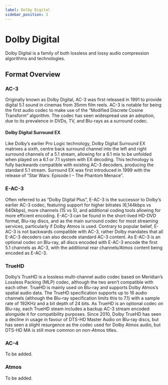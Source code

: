 ```yaml
---
label: Dolby Digital
sidebar_position: 3
---
```


# Dolby Digital
Dolby Digital is a family of both lossless and lossy audio compression algorithms and technologies. 

## Format Overview 

### AC-3 
Originally known as Dolby Digital, AC-3 was first released in 1991 to provide digital 5.1 sound in cinemas from 35mm film reels. AC-3 is notable for being the first audio codec to make use of the “Modified Discrete Cosine Transform” algorithm. The codec has seen widespread use an adoption, due to its prevalence in DVDs, TV, and Blu-rays as a surround codec.  

#### Dolby Digital Surround EX
Like Dolby’s earlier Pro Logic technology, Dolby Digital Surround EX matrixes a sixth, centre back surround channel into the left and right surround channels of a 5.1 stream, allowing for a 6.1 mix to be unfolded when played on a 6.1 or 7.1 system with EX decoding. This technology is fully backwards compatible with existing AC-3 decoders, producing the standard 5.1 stream. Surround EX was first introduced in 1999 with the release of “Star Wars: Episode I – The Phantom Menace”. 

### E-AC-3
Often referred to as “Dolby Digital Plus”, E-AC-3 is the successor to Dolby’s earlier AC-3 codec, featuring support for higher bitrates (6,144kbps vs 640kbps), more channels (15 vs 5), and additional coding tools allowing for more efficient encoding. E-AC-3 can be found in the short-lived HD-DVD format, Blu-ray discs, and as the main surround codec for most streaming services, particularly if Dolby Atmos is used. Contrary to popular belief, E-AC-3 is not backwards compatible with AC-3, rather Dolby mandates that all E-AC-3 decoders can also decode standard AC-3 content. As E-AC-3 is an optional codec on Blu-ray, all discs encoded with E-AC-3 encode the first 5.1 channels as AC-3, with the additional rear channels/Atmos content being encoded as E-AC-3. 

### TrueHD
Dolby’s TrueHD is a lossless multi-channel audio codec based on Meridian’s Lossless Packing (MLP) codec, although the two aren’t compatible with each other. TrueHD is mainly used on Blu-ray and supports Dolby Atmos’s spatial audio data. The TrueHD specification supports up to 16 audio channels (although the Blu-ray specification limits this to 7.1) with a sample rate of 192KHz and a bit depth of 24 bits. As TrueHD is an optional codec on Blu-ray, each TrueHD steam includes a backup AC-3 stream encoded alongside it for compatibility purposes. Since 2010, Dolby TrueHD has seen a decline in usage in favour of DTS-HD Master Audio on Blu-ray discs, but has seen a slight resurgence as the codec used for Dolby Atmos audio, but DTS-HD MA is still more common on non-Atmos titles. 

### AC-4
To be added.

### Atmos
To be added.
